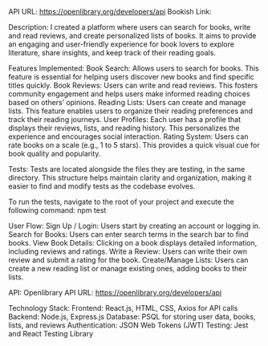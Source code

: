 API URL: https://openlibrary.org/developers/api Bookish Link:

Description: I created a platform where users can search for books, write and read reviews, and create personalized lists of books. It aims to provide an engaging and user-friendly experience for book lovers to explore literature, share insights, and keep track of their reading goals.

Features Implemented: Book Search: Allows users to search for books. This feature is essential for helping users discover new books and find specific titles quickly. Book Reviews: Users can write and read reviews. This fosters community engagement and helps users make informed reading choices based on others’ opinions. Reading Lists: Users can create and manage lists. This feature enables users to organize their reading preferences and track their reading journeys. User Profiles: Each user has a profile that displays their reviews, lists, and reading history. This personalizes the experience and encourages social interaction. Rating System: Users can rate books on a scale (e.g., 1 to 5 stars). This provides a quick visual cue for book quality and popularity.

Tests: Tests are located alongside the files they are testing, in the same directory. This structure helps maintain clarity and organization, making it easier to find and modify tests as the codebase evolves.

To run the tests, navigate to the root of your project and execute the following command: npm test

User Flow: Sign Up / Login: Users start by creating an account or logging in. Search for Books: Users can enter search terms in the search bar to find books. View Book Details: Clicking on a book displays detailed information, including reviews and ratings. Write a Review: Users can write their own review and submit a rating for the book. Create/Manage Lists: Users can create a new reading list or manage existing ones, adding books to their lists.

API: Openlibrary API URL: https://openlibrary.org/developers/api

Technology Stack: Frontend: React.js, HTML, CSS, Axios for API calls Backend: Node.js, Express.js Database: PSQL for storing user data, books, lists, and reviews Authentication: JSON Web Tokens (JWT) Testing: Jest and React Testing Library
